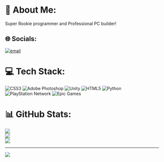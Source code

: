 # 💫 About Me:
Super Rookie programmer and Professional PC builder!


## 🌐 Socials:
[![email](https://img.shields.io/badge/Email-D14836?logo=gmail&logoColor=white)](mailto:manamir4179@gmail.com) 

# 💻 Tech Stack:
![CSS3](https://img.shields.io/badge/css3-%231572B6.svg?style=flat-square&logo=css3&logoColor=white) ![Adobe Photoshop](https://img.shields.io/badge/adobe%20photoshop-%2331A8FF.svg?style=flat-square&logo=adobe%20photoshop&logoColor=white) ![Unity](https://img.shields.io/badge/unity-%23000000.svg?style=flat-square&logo=unity&logoColor=white) ![HTML5](https://img.shields.io/badge/html5-%23E34F26.svg?style=flat-square&logo=html5&logoColor=white) ![Python](https://img.shields.io/badge/python-3670A0?style=flat-square&logo=python&logoColor=ffdd54) ![PlayStation Network](https://img.shields.io/badge/PSN-%230070D1.svg?style=flat-square&logo=Playstation&logoColor=white) ![Epic Games](https://img.shields.io/badge/epicgames-%23313131.svg?style=flat-square&logo=epicgames&logoColor=white)
# 📊 GitHub Stats:
![](https://github-readme-stats.vercel.app/api?username=Amir-Sajedi&theme=shadow_blue&hide_border=false&include_all_commits=false&count_private=true)<br/>
![](https://nirzak-streak-stats.vercel.app/?user=Amir-Sajedi&theme=shadow_blue&hide_border=false)<br/>
![](https://github-readme-stats.vercel.app/api/top-langs/?username=Amir-Sajedi&theme=shadow_blue&hide_border=false&include_all_commits=false&count_private=true&layout=compact)



---
[![](https://visitcount.itsvg.in/api?id=Amir-Sajedi&icon=0&color=0)](https://visitcount.itsvg.in)

<!-- Proudly created with GPRM ( https://gprm.itsvg.in ) -->

